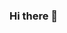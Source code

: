 ### Hi there 👋

<!--
**backslashflutter/backslashflutter** is a ✨ _special_ ✨ repository because its `README.md` (this file) appears on your GitHub profile.

Here are some ideas to get you started:

- 🔭 Do Check My YouTube Channel 
- 🌱 I’m currently learning Flutter and Android
- 👯 I’m looking to collaborate on open source projects
- 📫 How to reach me: backslash.flutter@gmail.com

<details>
<summary>📊 Github Stats</summary>

![Most used language](https://github-readme-stats.vercel.app/api/top-langs/?username=backslashflutter1&theme=vue) ![BackslashFlutter's github stats](https://github-readme-stats.wasabeef.vercel.app/api?username=backslashflutter&show_icons=true&line_height=21&show_icons=true&theme=vue)

</details>
<p > 
  Visitor count<br>
  <img src="https://profile-counter.glitch.me/backslashflutter/count.svg" />
</p>
